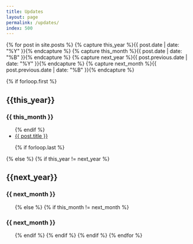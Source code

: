 ```yaml
---
title: Updates
layout: page
permalink: /updates/   
index: 500
---
```


{% for post in site.posts  %}
{% capture this_year %}{{ post.date | date: "%Y" }}{% endcapture %}
{% capture this_month %}{{ post.date | date: "%B" }}{% endcapture %}
{% capture next_year %}{{ post.previous.date | date: "%Y" }}{% endcapture %}
{% capture next_month %}{{ post.previous.date | date: "%B" }}{% endcapture %}

{% if forloop.first %}
<h2 id="{{ this_year }}-ref">{{this_year}}</h2>
<h3 id="{{ this_year }}-{{ this_month }}-ref">{{ this_month }}</h3>
<ul>
{% endif %}

<li><a href="{{ post.url }}">{{ post.title }}</a></li>

{% if forloop.last %}
</ul>
{% else %}
{% if this_year != next_year %}
</ul>
<h2 id="{{ next_year }}-ref">{{next_year}}</h2>
<h3 id="{{ next_year }}-{{ next_month }}-ref">{{ next_month }}</h3>
<ul>
{% else %}    
    {% if this_month != next_month %}
    </ul>
    <h3 id="{{ this_year }}-{{ next_month }}-ref">{{ next_month }}</h3>
    <ul>
    {% endif %}
{% endif %}
{% endif %}
{% endfor %}
